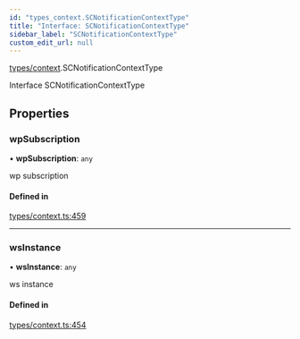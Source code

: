 ```yaml
---
id: "types_context.SCNotificationContextType"
title: "Interface: SCNotificationContextType"
sidebar_label: "SCNotificationContextType"
custom_edit_url: null
---
```


[types/context](../modules/types_context.md).SCNotificationContextType

Interface SCNotificationContextType

## Properties

### wpSubscription

• **wpSubscription**: `any`

wp subscription

#### Defined in

[types/context.ts:459](https://github.com/selfcommunity/community-ui/blob/1eb776a/packages/sc-core/src/types/context.ts#L459)

___

### wsInstance

• **wsInstance**: `any`

ws instance

#### Defined in

[types/context.ts:454](https://github.com/selfcommunity/community-ui/blob/1eb776a/packages/sc-core/src/types/context.ts#L454)
